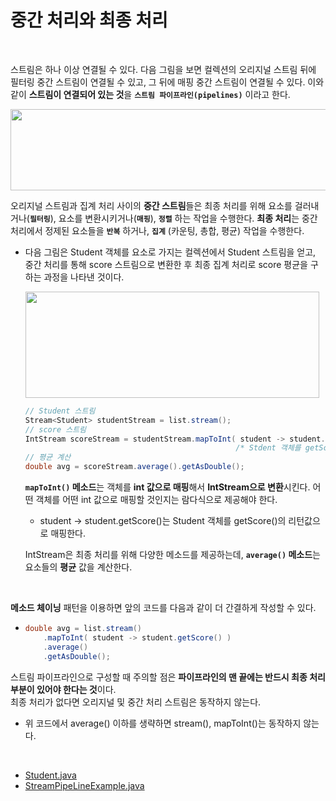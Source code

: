 # 중간 처리와 최종 처리
<br/>

스트림은 하나 이상 연결될 수 있다. 다음 그림을 보면 컬렉션의 오리지널 스트림 뒤에 필터링 중간 스트림이 연결될 수 있고, 그 뒤에 매핑 중간 스트림이 연결될 수 있다.
이와 같이 **스트림이 연결되어 있는 것**을 **`스트림 파이프라인(pipelines)`** 이라고 한다.

<img src="https://github.com/silxbro/java/assets/142463332/9a7e17ab-1b19-48e8-95d8-7cf513b96ef8" width="600" height="130"/><br/>

오리지널 스트림과 집계 처리 사이의 **중간 스트림**들은 최종 처리를 위해 요소를 걸러내거나(**`필터링`**), 요소를 변환시키거나(**`매핑`**), **`정렬`** 하는 작업을 수행한다.
**최종 처리**는 중간 처리에서 정제된 요소들을 **`반복`** 하거나, **`집계`** (카운팅, 총합, 평균) 작업을 수행한다.
- 다음 그림은 Student 객체를 요소로 가지는 컬렉션에서 Student 스트림을 얻고, 중간 처리를 통해 score 스트림으로 변환한 후 최종 집계 처리로 score 평균을 구하는 과정을 나타낸 것이다.

  <img src="https://github.com/silxbro/java/assets/142463332/973eda8c-58e9-46dd-a1ed-e96220b30342" width="470" height="170"/><br/>

  ```java
  // Student 스트림
  Stream<Student> studentStream = list.stream();
  // score 스트림
  IntStream scoreStream = studentStream.mapToInt( student -> student.getScore() );
                                                 /* Stdent 객체를 getScore() 메소드의 리턴값으로 매핑 */
  // 평균 계산
  double avg = scoreStream.average().getAsDouble();
  ```
  **`mapToInt()` 메소드**는 객체를 **int 값으로 매핑**해서 **IntStream으로 변환**시킨다. 어떤 객체를 어떤 int 값으로 매핑할 것인지는 람다식으로 제공해야 한다.
  - student -> student.getScore()는 Student 객체를 getScore()의 리턴값으로 매핑한다.
    
  IntStream은 최종 처리를 위해 다양한 메소드를 제공하는데, **`average()` 메소드**는 요소들의 **평균** 값을 계산한다.


<br/>

**메소드 체이닝** 패턴을 이용하면 앞의 코드를 다음과 같이 더 간결하게 작성할 수 있다.
- ```java
  double avg = list.stream()
      .mapToInt( student -> student.getScore() )
      .average()
      .getAsDouble();
  ```
스트림 파이프라인으로 구성할 때 주의할 점은 **파이프라인의 맨 끝에는 반드시 최종 처리 부분이 있어야 한다는 것**이다.<br/>
최종 처리가 없다면 오리지널 및 중간 처리 스트림은 동작하지 않는다.
- 위 코드에서 average() 이하를 생략하면 stream(), mapToInt()는 동작하지 않는다.

<br/>

- [Student.java](https://github.com/silxbro/java/blob/main/src/thisisjava/ch17/sec03/Student.java)
- [StreamPipeLineExample.java](https://github.com/silxbro/java/blob/main/src/thisisjava/ch17/sec03/StreamPipeLineExample.java)

